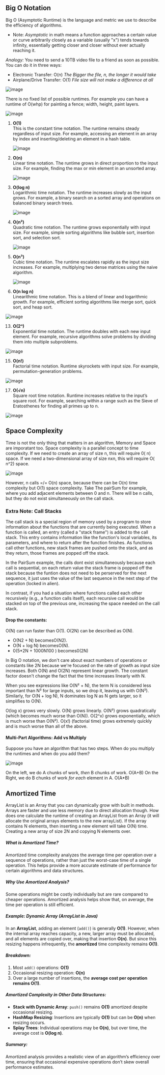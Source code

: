 ## Big O Notation
Big O (Asymptotic Runtime) is the language and metric we use to describe the efficiency of algorithms.
- Note: _Asymptotic_ in math means a function approaches a certain value or curve arbitrarily closely as a variable (usually "x") tends towards infinity, essentially getting closer and closer without ever actually reaching it.

*Analogy:* You need to send a 10TB video file to a friend as soon as possible. You can do it in three ways:
- Electronic Transfer: O(n) _The Bigger the file, n, the longer it would take_
- Airplane/Drive Transfer: O(1) _File size will not make a difference at all_
  
![image](https://github.com/user-attachments/assets/27112669-c514-474e-8264-51de4f6bf914)

There is no fixed list of possible runtimes. For example you can have a runtime of O(whp) for painting a fence; width, height, paint layers.

![image](https://github.com/user-attachments/assets/1914b13c-7e7d-4cd2-ba46-60999839b591)


1. **O(1)**  
   This is the constant time notation. The runtime remains steady regardless of input size. For example, accessing an element in an array by index and inserting/deleting an element in a hash table.
   
   ![image](https://github.com/user-attachments/assets/1d4946ad-6183-4419-b431-5e42d56453f2)


3. **O(n)**  
   Linear time notation. The runtime grows in direct proportion to the input size. For example, finding the max or min element in an unsorted array.

   ![image](https://github.com/user-attachments/assets/5ceecc5b-ac62-4496-ba1a-e1a056739ffb)


5. **O(log n)**  
   Logarithmic time notation. The runtime increases slowly as the input grows. For example, a binary search on a sorted array and operations on balanced binary search trees.

   ![image](https://github.com/user-attachments/assets/c168ace2-7a7d-4ee9-ac0a-9f37018b995d)


7. **O(n²)**  
   Quadratic time notation. The runtime grows exponentially with input size. For example, simple sorting algorithms like bubble sort, insertion sort, and selection sort.

   ![image](https://github.com/user-attachments/assets/ce3ec6d6-6354-46ba-a15e-8f2a3fc4df9b)


9. **O(n³)**  
   Cubic time notation. The runtime escalates rapidly as the input size increases. For example, multiplying two dense matrices using the naive algorithm.

   ![image](https://github.com/user-attachments/assets/9a448e6e-a6ac-42cc-a693-7690cbd43145)


11. **O(n log n)**  
   Linearithmic time notation. This is a blend of linear and logarithmic growth. For example, efficient sorting algorithms like merge sort, quick sort, and heap sort.

![image](https://github.com/user-attachments/assets/cc276156-fb82-4c1b-a8f5-8903df42ac79)


13. **O(2ⁿ)**  
   Exponential time notation. The runtime doubles with each new input element. For example, recursive algorithms solve problems by dividing them into multiple subproblems.

![image](https://github.com/user-attachments/assets/a4bb43ce-98d9-4d4d-b3ee-074328b6e85a)


15. **O(n!)**  
   Factorial time notation. Runtime skyrockets with input size. For example, permutation-generation problems.

![image](https://github.com/user-attachments/assets/3121d669-c79f-4e03-b91e-3360ad716e50)


17. **O(√n)**  
   Square root time notation. Runtime increases relative to the input’s square root. For example, searching within a range such as the Sieve of Eratosthenes for finding all primes up to n.

![image](https://github.com/user-attachments/assets/eb00bba4-9d5c-492c-9bec-20d352785642)

## Space Complexity
Time is not the only thing that matters in an algorithm, Memory and Space are imporatant too. Space complexity is a parallel concept to time complexity. If we need to create an array of size n, this will 
require 0( n) space. If we need a two-dimensional array of size nxn, this will require O( n^2) space.

![image](https://github.com/user-attachments/assets/1bed2e2a-fb2a-4c40-a7e1-a4a637961a60)

However, n calls =/= O(n) space, because there can be O(n) time complexity but O(1) space complexity. Take The pairSum for example, where you add adjacent elements between 0 and n. 
There will be n calls, but they do not exist simultaneously on the call stack. 

### Extra Note: Call Stacks
The call stack is a special region of memory used by a program to store information about the functions that are currently being executed. 
When a function is called, an entry (called a "stack frame") is added to the call stack. 
This entry contains information like the function's local variables, its parameters, and where to return after the function finishes. 
As functions call other functions, new stack frames are pushed onto the stack, and as they return, those frames are popped off the stack.

In the PairSum example, the calls dont exist simultaneously because each call is sequential, on each return value the stack frame is popped off the stack because the funtion does not need to be
perserved for the next sequence, it just uses the value of the last sequence in the next step of the operation (locked in alien). 

In contrast, if you had a situation where functions called each other recursively (e.g., a function calls itself), 
each recursive call would be stacked on top of the previous one, increasing the space needed on the call stack.

#### Drop the constants:
O(N) can run faster than O(1). O(2N) can be described as O(N).
- O(N2 + N) becomesO(N2). 
- O(N + log N) becomesO(N).
- 0(5*2N + 1000N100 ) becomes0(2N)

In Big O notation, we don't care about exact numbers of operations or constants like 2N because we're focused on the rate of growth as input size increases. 
Both O(N) and O(2N) represent linear growth. The constant factor doesn't change the fact that the time increases linearly with N.

When you see expressions like O(N² + N), the term N is considered less important than N² for large inputs, so we drop it, leaving us with O(N²).
Similarly, for O(N + log N), N dominates log N as N gets larger, so it simplifies to O(N).


O(log x) grows very slowly.
O(N) grows linearly.
O(N²) grows quadratically (which becomes much worse than O(N)).
O(2^x) grows exponentially, which is much worse than O(N²).
O(x!) (factorial time) grows extremely quickly and is much worse than all of the above.

#### Multi-Part Algorithms: Add vs Multiply
Suppose you have an algorithm that has two steps. When do you multiply the runtimes and when do you 
add them? 

![image](https://github.com/user-attachments/assets/3800ca3d-6c9a-44d3-bf8a-2cfea93a643c)

On the left, we do A chunks of work, _then_ B chunks of work. O(A+B)
On the Right, we do B chunks of work _for each_ element in A. O(A*B)

## Amortized Time
ArrayList is an Array that you can dynamically grow with built in methods. Arrays are faster and use less memory due to direct allocation though. 
How does one calculate the runtime of creating an ArrayList from an Array (it will allocate the original arrays elements to the new arrayList). 
If the array contains N elements, then inserting a new element will take O(N) time. Creating a new array of size 2N and copying N elements over.

##### What is Amortized Time?
Amortized time complexity analyzes the average time per operation over a sequence of operations, rather than just the worst-case time of a single operation. This helps provide a more accurate estimate of performance for certain algorithms and data structures.

##### Why Use Amortized Analysis?
Some operations might be costly individually but are rare compared to cheaper operations. Amortized analysis helps show that, on average, the time per operation is still efficient.

##### Example: Dynamic Array (ArrayList in Java)
In an **ArrayList**, adding an element (`add()`) is generally **O(1)**. However, when the internal array reaches capacity, a new, larger array must be allocated, and all elements are copied over, making that insertion **O(n)**. But since this resizing happens infrequently, the **amortized** time complexity remains **O(1)**.

##### Breakdown:
1. Most `add()` operations: **O(1)**
2. Occasional resizing operation: **O(n)**
3. Over a large number of insertions, the **average cost per operation remains O(1)**.

##### Amortized Complexity in Other Data Structures:
- **Stack with Dynamic Array**: `push()` remains **O(1)** amortized despite occasional resizing.
- **HashMap Resizing**: Insertions are typically **O(1)** but can be **O(n)** when resizing occurs.
- **Splay Trees**: Individual operations may be **O(n)**, but over time, the average cost is **O(log n)**.

##### Summary:
Amortized analysis provides a realistic view of an algorithm’s efficiency over time, ensuring that occasional expensive operations don’t skew overall performance estimates.


